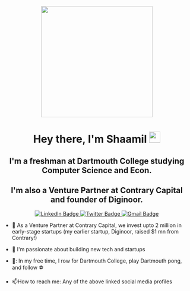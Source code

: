 <div id="header" align="center">
  <img src="https://media.giphy.com/media/CuuSHzuc0O166MRfjt/giphy.gif" width="300"/>
</div>
  <h1 align="center">
  Hey there, I'm Shaamil
  <img src="https://media.giphy.com/media/hvRJCLFzcasrR4ia7z/giphy.gif" width="30px"/>
</h1>
  <h2 align="center">
    I'm a freshman at Dartmouth College studying Computer Science and Econ. 
  
  </h2>
   <h2 align="center">
    I'm also a Venture Partner at Contrary Capital and founder of Diginoor.
   </h2>
  <div id="badges" align="center">
  <a href="https://www.linkedin.com/in/shaamilkarim/">
    <img src="https://img.shields.io/badge/LinkedIn-blue?style=for-the-badge&logo=linkedin&logoColor=white" alt="LinkedIn Badge"/>
  </a>
  <a href="https://twitter.com/shaamilkarim1">
    <img src="https://img.shields.io/badge/Twitter-blue?style=for-the-badge&logo=twitter&logoColor=white" alt="Twitter Badge"/>
  </a>  
  <a href="mailto:shaamil101@gmail.com">
    <img src="https://img.shields.io/badge/email me-red?style=for-the-badge&logo=gmail&logoColor=white" alt="Gmail Badge"/>
  </a>
  <div>
  <img src="https://komarev.com/ghpvc/?username=shaamil101&style=flat-square&color=blue" alt=""/>
  </div></div>
  

 <div>

- :seedling: As a Venture Partner at Contrary Capital, we invest upto 2 million in early-stage startups (my earlier startup, Diginoor, raised $1 mn from Contrary!)
- :telescope: I'm passionate about building new tech and startups
- 🚣: In my free time, I row for Dartmouth College, play Dartmouth pong, and follow :soccer: 

- :mailbox:How to reach me: Any of the above linked social media profiles </div>
